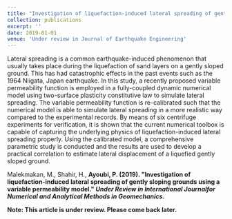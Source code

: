 ```yaml
---
title: "Investigation of liquefaction-induced lateral spreading of gently sloping grounds using a variable permeability model"
collection: publications
excerpt: ''
date: 2019-01-01
venue: 'Under review in Journal of Earthquake Engineering'
---
```

Lateral spreading is a common earthquake-induced phenomenon that usually takes place during
the liquefaction of sand layers on a gently sloped ground. This has had catastrophic effects in
the past events such as the 1964 Niigata, Japan earthquake. In this study, a recently proposed
variable permeability function is employed in a fully-coupled dynamic numerical model using
two-surface plasticity constitutive law to simulate lateral spreading. The variable permeability
function is re-calibrated such that the numerical model is able to simulate lateral spreading in
a more realistic way compared to the experimental records. By means of six centrifuge
experiments for verification, it is shown that the current numerical toolbox is capable of
capturing the underlying physics of liquefaction-induced lateral spreading properly. Using the
calibrated model, a comprehensive parametric study is conducted and the results are used to
develop a practical correlation to estimate lateral displacement of a liquefied gently sloped
ground.

Malekmakan, M., Shahir, H., <b>Ayoubi, P<b>. (2019). &quot;Investigation of liquefaction-induced lateral spreading of gently sloping grounds using a variable permeability model.&quot; <i> Under Review in  International Journalfor Numerical and Analytical Methods in Geomechanics.</i>

Note: This article is under review. Please come back later. 

